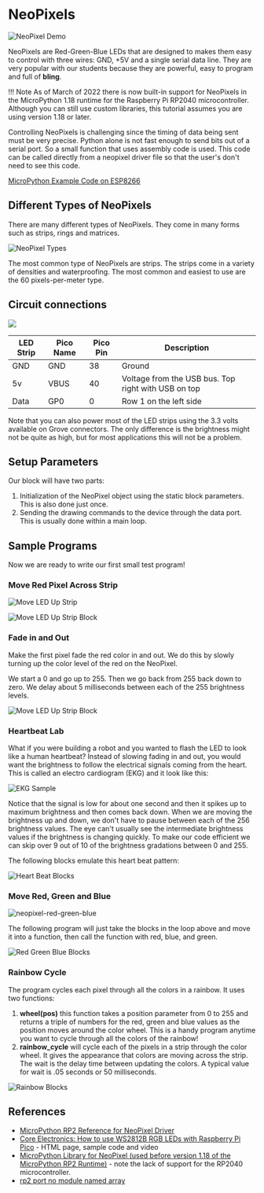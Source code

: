 # NeoPixels

![NeoPixel Demo](../../img/pico/neopixel-demo.gif)

NeoPixels are Red-Green-Blue LEDs that are designed to makes them easy to control with three wires: GND, +5V and a single serial data line.  They are very popular with our students because they are powerful, easy to program and full of **bling**.

!!! Note
    As of March of 2022 there is now built-in support for NeoPixels in the MicroPython 1.18 runtime for the Raspberry Pi RP2040 microcontroller.  Although you can still use custom libraries, this tutorial assumes you are using
    version 1.18 or later.

Controlling NeoPixels is challenging since the timing of data being sent must be very precise.  Python alone is not fast enough to send bits out of a serial port.  So a small function that uses assembly code is used.  This code can be called directly from a neopixel driver file so that the user's don't need to see this code.

[MicroPython Example Code on ESP8266](https://docs.micropython.org/en/latest/esp8266/tutorial/neopixel.html)

## Different Types of NeoPixels
There are many different types of NeoPixels.  They come in many forms such as strips, rings and matrices.

![NeoPixel Types](../../img/pico/neopixel-types.jpg)

The most common type of NeoPixels are strips.  The strips come in a variety of densities and waterproofing.  The most common and easiest to use are the 60 pixels-per-meter type.

## Circuit connections

![](../../img/pico/led-strip-connections.png)

|LED Strip|Pico Name|Pico Pin|Description|
|---------|---------|--------|-----------|
|GND|GND|38|Ground|Third from top on the right with USB on top|
|5v|VBUS|40|Voltage from the USB bus.  Top right with USB on top|
|Data|GP0|0|Row 1 on the left side|

Note that you can also power most of the LED strips using the 3.3 volts available on Grove connectors.  The only difference is the brightness might not be quite as high, but for most applications this will not be a problem.

## Setup Parameters
Our block will have two parts:

1. Initialization of the NeoPixel object using the static block parameters.  This is also done just once.
2. Sending the drawing commands to the device through the data port.  This is usually done within a main loop.


## Sample Programs
Now we are ready to write our first small test program!

### Move Red Pixel Across Strip

![Move LED Up Strip](../../img/pico/red-led-move-up.gif)

![Move LED Up Strip Block](../../img/pico/redNeoPixelsBlock.jpg)

### Fade in and Out
Make the first pixel fade the red color in and out.  We do this by slowly turning up the color level of the red on the NeoPixel.

We start a 0 and go up to 255.  Then we go back from 255 back down to zero.  We delay about 5 milliseconds between each of the 255 brightness levels.

![Move LED Up Strip Block](../../img/pico/fadeNeoPixelBlocks.jpg)

### Heartbeat Lab

What if you were building a robot and you wanted to flash the LED to look like a human heartbeat?  Instead of slowing fading in and out, you would want the brightness to follow the electrical signals coming from the heart.  This is called an electro cardiogram (EKG) and it look like this:

![EKG Sample](../../img/pico/ekg-sample.png)

Notice that the signal is low for about one second and then it spikes up to maximum brightness and then comes back down.  When we are moving the brightness up and down, we don't have to pause between each of the 256 brightness values.  The eye can't usually see the intermediate brightness values if the brightness is changing quickly.  To make our code efficient we can skip over 9 out of 10 of the brightness gradations between 0 and 255.

The following blocks emulate this heart beat pattern:

![Heart Beat Blocks](../../img/pico/heartBeatsBlocks.jpg)

### Move Red, Green and Blue

![neopixel-red-green-blue](../../img/pico/neopixel-red-green-blue.gif)

The following program will just take the blocks in the loop above and move it into a function, then call the function with red, blue, and  green.

![Red Green Blue Blocks](../../img/pico/redGreenBlueBlocks.jpg)

### Rainbow Cycle
The program cycles each pixel through all the colors in a rainbow.  It uses two functions:

1. **wheel(pos)** this function takes a position parameter from 0 to 255 and returns a triple of numbers for the red, green and blue values as the position moves around the color wheel.  This is a handy program anytime you want to cycle through all the colors of the rainbow!
2. **rainbow_cycle** will cycle each of the pixels in a strip through the color wheel.  It gives the appearance that colors are moving across the strip.  The wait is the delay time between updating the colors.  A typical value for wait is .05 seconds or 50 milliseconds.

![Rainbow Blocks](../../img/pico/rainbowBlocks.jpg)

## References

* [MicroPython RP2 Reference for NeoPixel Driver](https://docs.micropython.org/en/latest/rp2/quickref.html#neopixel-and-apa106-driver)
* [Core Electronics: How to use WS2812B RGB LEDs with Raspberry Pi Pico](https://core-electronics.com.au/tutorials/how-to-use-ws2812b-rgb-leds-with-raspberry-pi-pico.html) - HTML page, sample code and video
* [MicroPython Library for NeoPixel (used before version 1.18 of the MicroPython RP2 Runtime)](https://docs.micropython.org/en/latest/library/neopixel.html) - note the lack of support for the RP2040 microcontroller.
* [rp2 port no module named array](https://github.com/micropython/micropython/issues/6837)